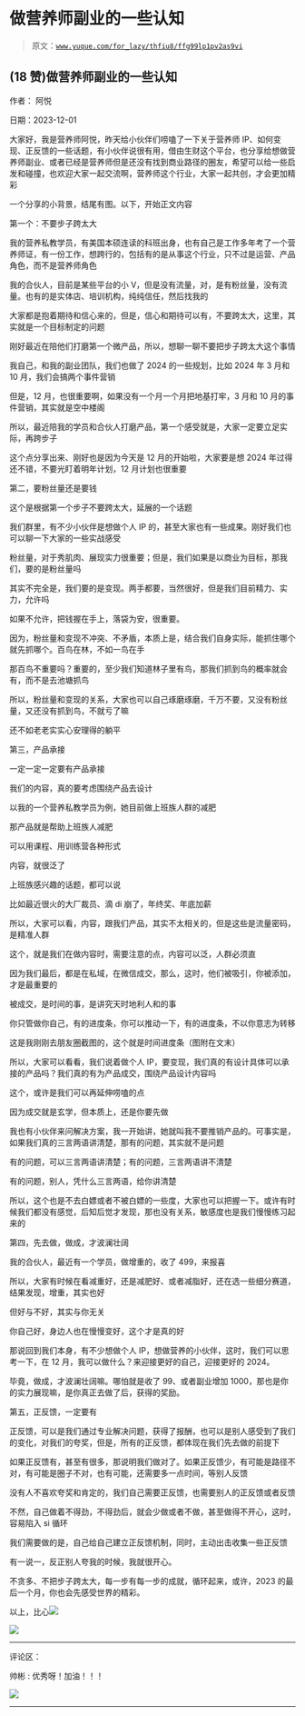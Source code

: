 # 做营养师副业的一些认知

> 原文：[`www.yuque.com/for_lazy/thfiu8/ffg99lp1pv2as9vi`](https://www.yuque.com/for_lazy/thfiu8/ffg99lp1pv2as9vi)

## (18 赞)做营养师副业的一些认知

作者： 阿悦

日期：2023-12-01

大家好，我是营养师阿悦，昨天给小伙伴们唠嗑了一下关于营养师 IP、如何变现、正反馈的一些话题，有小伙伴说很有用，借由生财这个平台，也分享给想做营养师副业、或者已经是营养师但是还没有找到商业路径的圈友，希望可以给一些启发和碰撞，也欢迎大家一起交流啊，营养师这个行业，大家一起共创，才会更加精彩

一个分享的小背景，结尾有图。以下，开始正文内容

第一个：不要步子跨太大

我的营养私教学员，有美国本硕连读的科班出身，也有自己是工作多年考了一个营养师证，有一份工作，想跨行的，包括有的是从事这个行业，只不过是运营、产品角色，而不是营养师角色

我的合伙人，目前是某些平台的小 V，但是没有流量，对，是有粉丝量，没有流量。也有的是实体店、培训机构，纯纯信任，然后找我的

大家都是抱着期待和信心来的，但是，信心和期待可以有，不要跨太大，这里，其实就是一个目标制定的问题

刚好最近在陪他们打磨第一个微产品，所以，想聊一聊不要把步子跨太大这个事情

我自己，和我的副业团队，我们也做了 2024 的一些规划，比如 2024 年 3 月和 10 月，我们会搞两个事件营销

但是，12 月，也很重要啊，如果没有一个月一个月把地基打牢，3 月和 10 月的事件营销，其实就是空中楼阁

所以，最近陪我的学员和合伙人打磨产品，第一个感受就是，大家一定要立足实际，再跨步子

这个点分享出来、刚好也是因为今天是 12 月的开始啦，大家要是想 2024 年过得还不错，不要光盯着明年计划，12 月计划也很重要

第二，要粉丝量还是要钱

这个是根据第一个步子不要跨太大，延展的一个话题

我们群里，有不少小伙伴是想做个人 IP 的，甚至大家也有一些成果。刚好我们也可以聊一下大家的一些实战感受

粉丝量，对于秀肌肉、展现实力很重要；但是，我们如果是以商业为目标，那我们，要的是粉丝量吗

其实不完全是，我们要的是变现。两手都要，当然很好，但是我们目前精力、实力，允许吗

如果不允许，把钱握在手上，落袋为安，很重要。

因为，粉丝量和变现不冲突、不矛盾，本质上是，结合我们自身实际，能抓住哪个就先抓哪个。百鸟在林，不如一鸟在手

那百鸟不重要吗？重要的，至少我们知道林子里有鸟，那我们抓到鸟的概率就会有，而不是去池塘抓鸟

所以，粉丝量和变现的关系，大家也可以自己琢磨琢磨，千万不要，又没有粉丝量，又还没有抓到鸟，不就亏了嘛

还不如老老实实心安理得的躺平

第三，产品承接

一定一定一定要有产品承接

我们的内容，真的要考虑围绕产品去设计

以我的一个营养私教学员为例，她目前做上班族人群的减肥

那产品就是帮助上班族人减肥

可以用课程、用训练营各种形式

内容，就很泛了

上班族感兴趣的话题，都可以说

比如最近很火的大厂裁员、滴 di 崩了，年终奖、年底加薪

所以，大家可以看，内容，跟我们产品，其实不太相关的，但是这些是流量密码，是精准人群

这个，就是我们在做内容时，需要注意的点，内容可以泛，人群必须直

因为我们最后，都是在私域，在微信成交，那么，这时，他们被吸引，你被添加，才是最重要的

被成交，是时间的事，是讲究天时地利人和的事

你只管做你自己，有的进度条，你可以推动一下，有的进度条，不以你意志为转移

这是我刚刚去朋友圈截图的，这个就是时间进度条（图附在文末）

所以，大家可以看看，我们说着做个人 IP，要变现，我们真的有设计具体可以承接的产品吗？我们真的有为产品成交，围绕产品设计内容吗

这个，或许是我们可以再延伸唠嗑的点

因为成交就是玄学，但本质上，还是你要先做

我也有小伙伴来问解决方案，我一开始讲，她就叫我不要推销产品的。可事实是，如果我们真的三言两语讲清楚，那有的问题，其实就不是问题

有的问题，可以三言两语讲清楚；有的问题，三言两语讲不清楚

有的问题，别人，凭什么三言两语，给你讲清楚

所以，这个也是不去白嫖或者不被白嫖的一些度，大家也可以把握一下。或许有时候我们都没有感觉，后知后觉才发现，那也没有关系，敏感度也是我们慢慢练习起来的

第四，先去做，做成，才波澜壮阔

我的合伙人，最近有一个学员，做增重的，收了 499，来报喜

所以，大家有时候在看减重好，还是减肥好、或者减脂好，还在选一些细分赛道，结果发现，增重，其实也好

但好与不好，其实与你无关

你自己好，身边人也在慢慢变好，这个才是真的好

那说回到我们本身，有不少想做个人 IP，想做营养的小伙伴，这时，我们可以思考一下，在 12 月，我可以做什么？来迎接更好的自己，迎接更好的 2024。

毕竟，做成，才波澜壮阔嘛。哪怕就是收了 99、或者副业增加 1000，那也是你的实力展现嘛，是你真正去做了后，获得的奖励。

第五，正反馈，一定要有

正反馈，可以是我们通过专业解决问题，获得了报酬，也可以是别人感受到了我们的变化，对我们的夸奖，但是，所有的正反馈，都体现在我们先去做的前提下

如果正反馈有，甚至有很多，那说明我们做对了。如果正反馈少，有可能是路径不对，有可能是圈子不对，也有可能，还需要多一点时间，等别人反馈

没有人不喜欢夸奖和肯定的，我们自己需要正反馈，也需要别人的正反馈或者反馈

不然，自己做着不得劲，不得劲后，就会少做或者不做，甚至做得不开心，这时，容易陷入 si 循环

我们需要做的是，自己给自己建立正反馈机制，同时，主动出击收集一些正反馈

有一说一，反正别人夸我的时候，我就很开心。

不贪多、不把步子跨太大，每一步有每一步的成就，循环起来，或许，2023 的最后一个月，你也会先感受世界的精彩。

以上，比心![](img/c6cd9c0a644f328fdcaee9216a8d7bf0.png)

![](img/1eceb0157fa8dc081b741662362516a9.png)

* * *

评论区：

帅彬 : 优秀呀！加油！！！

![](img/1c37d505930596d12a88ab23e11aa07a.png)

* * *
